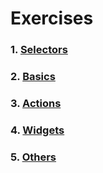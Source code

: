 # Exercises
### 1. [Selectors](./exercises/Selectors.md)
### 2. [Basics](./exercises/Basics.md)
### 3. [Actions](./exercises/Actions.md)
### 4. [Widgets](./exercises/Widgets.md)
### 5. [Others](./exercises/Others.md)
